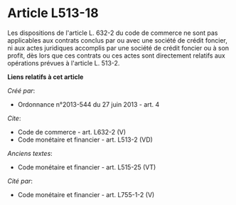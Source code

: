 # Article L513-18

Les dispositions de l'article L. 632-2 du code de commerce ne sont pas applicables aux contrats conclus par ou avec une
société de crédit foncier, ni aux actes juridiques accomplis par une société de crédit foncier ou à son profit, dès lors que
ces contrats ou ces actes sont directement relatifs aux opérations prévues à l'article L. 513-2.

**Liens relatifs à cet article**

_Créé par_:

  - Ordonnance n°2013-544 du 27 juin 2013 - art. 4

_Cite_:

  - Code de commerce - art. L632-2 (V)
  - Code monétaire et financier - art. L513-2 (VD)

_Anciens textes_:

  - Code monétaire et financier - art. L515-25 (VT)

_Cité par_:

  - Code monétaire et financier - art. L755-1-2 (V)
